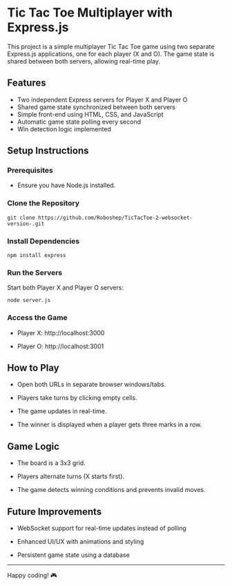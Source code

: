 # Tic Tac Toe Multiplayer with Express.js

This project is a simple multiplayer Tic Tac Toe game using two separate Express.js applications, one for each player (X and O). The game state is shared between both servers, allowing real-time play.

## Features

 - Two independent Express servers for Player X and Player O
 - Shared game state synchronized between both servers
 - Simple front-end using HTML, CSS, and JavaScript
 - Automatic game state polling every second
 - Win detection logic implemented

## Setup Instructions

### Prerequisites

 - Ensure you have Node.js installed.

### Clone the Repository
```
git clone https://github.com/Roboshep/TicTacToe-2-websocket-version-.git
```
### Install Dependencies
```
npm install express
```
### Run the Servers

Start both Player X and Player O servers:
```
node server.js
```
### Access the Game

 - Player X: http://localhost:3000

 - Player O: http://localhost:3001

## How to Play

 - Open both URLs in separate browser windows/tabs.

 - Players take turns by clicking empty cells.

 - The game updates in real-time.

 - The winner is displayed when a player gets three marks in a row.

## Game Logic

 - The board is a 3x3 grid.

 - Players alternate turns (X starts first).

 - The game detects winning conditions and prevents invalid moves.

## Future Improvements

 - WebSocket support for real-time updates instead of polling

 - Enhanced UI/UX with animations and styling

 - Persistent game state using a database
---
Happy coding! 🎮
